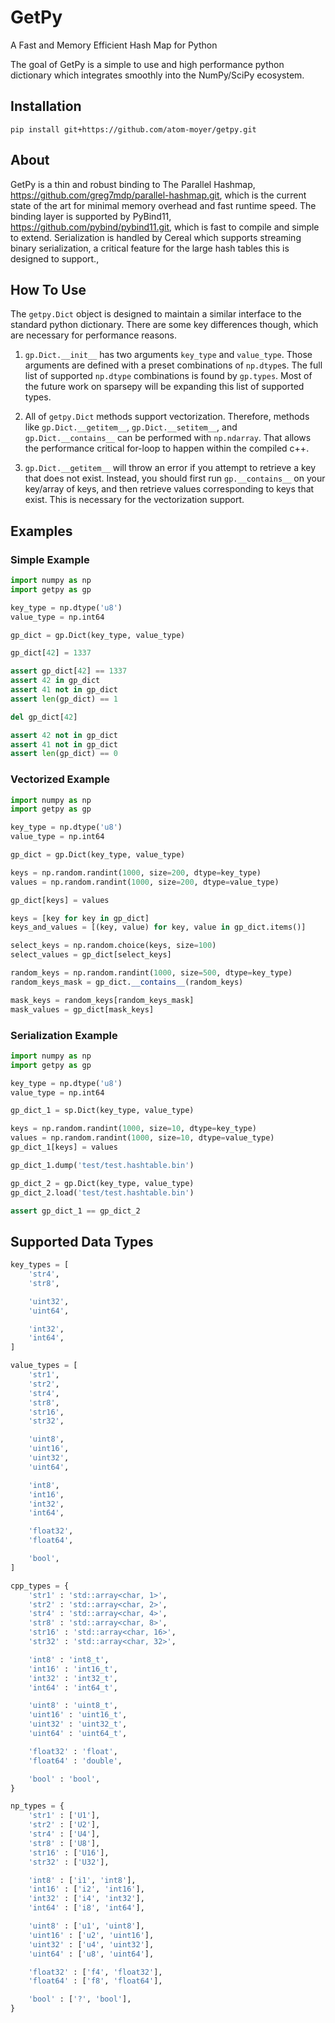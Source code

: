 # GetPy
A Fast and Memory Efficient Hash Map for Python

The goal of GetPy is a simple to use and high performance python dictionary which integrates smoothly into the NumPy/SciPy ecosystem.
## Installation
`pip install git+https://github.com/atom-moyer/getpy.git`

## About
GetPy is a thin and robust binding to The Parallel Hashmap, https://github.com/greg7mdp/parallel-hashmap.git, which is the current state of the art for minimal memory overhead and fast runtime speed. The binding layer is supported by PyBind11, https://github.com/pybind/pybind11.git, which is fast to compile and simple to extend. Serialization is handled by Cereal which supports streaming binary serialization, a critical feature for the large hash tables this is designed to support.,

## How To Use
The `getpy.Dict` object is designed to maintain a similar interface to the standard python dictionary. There are some key differences though, which are necessary for performance reasons.

1) `gp.Dict.__init__` has two arguments `key_type` and `value_type`. Those arguments are defined with a preset combinations of `np.dtype`s.  The full list of supported `np.dtype` combinations is found by `gp.types`. Most of the future work on sparsepy will be expanding this list of supported types.

2) All of `getpy.Dict` methods support vectorization. Therefore, methods like `gp.Dict.__getitem__`, `gp.Dict.__setitem__`, and `gp.Dict.__contains__` can be performed with `np.ndarray`.  That allows the performance critical for-loop to happen within the compiled c++.

3) `gp.Dict.__getitem__` will throw an error if you attempt to retrieve a key that does not exist. Instead, you should first run `gp.__contains__` on your key/array of keys, and then retrieve values corresponding to keys that exist. This is necessary for the vectorization support.

## Examples

### Simple Example
```python
import numpy as np
import getpy as gp

key_type = np.dtype('u8')
value_type = np.int64

gp_dict = gp.Dict(key_type, value_type)

gp_dict[42] = 1337

assert gp_dict[42] == 1337
assert 42 in gp_dict
assert 41 not in gp_dict
assert len(gp_dict) == 1

del gp_dict[42]

assert 42 not in gp_dict
assert 41 not in gp_dict
assert len(gp_dict) == 0
```

### Vectorized Example
```python
import numpy as np
import getpy as gp

key_type = np.dtype('u8')
value_type = np.int64

gp_dict = gp.Dict(key_type, value_type)

keys = np.random.randint(1000, size=200, dtype=key_type)
values = np.random.randint(1000, size=200, dtype=value_type)

gp_dict[keys] = values

keys = [key for key in gp_dict]
keys_and_values = [(key, value) for key, value in gp_dict.items()]

select_keys = np.random.choice(keys, size=100)
select_values = gp_dict[select_keys]

random_keys = np.random.randint(1000, size=500, dtype=key_type)
random_keys_mask = gp_dict.__contains__(random_keys)

mask_keys = random_keys[random_keys_mask]
mask_values = gp_dict[mask_keys]
```

### Serialization Example
```python
import numpy as np
import getpy as gp

key_type = np.dtype('u8')
value_type = np.int64

gp_dict_1 = sp.Dict(key_type, value_type)

keys = np.random.randint(1000, size=10, dtype=key_type)
values = np.random.randint(1000, size=10, dtype=value_type)
gp_dict_1[keys] = values

gp_dict_1.dump('test/test.hashtable.bin')

gp_dict_2 = gp.Dict(key_type, value_type)
gp_dict_2.load('test/test.hashtable.bin')

assert gp_dict_1 == gp_dict_2
```

## Supported Data Types

```python
key_types = [
    'str4',
    'str8',

    'uint32',
    'uint64',

    'int32',
    'int64',
]

value_types = [
    'str1',
    'str2',
    'str4',
    'str8',
    'str16',
    'str32',

    'uint8',
    'uint16',
    'uint32',
    'uint64',

    'int8',
    'int16',
    'int32',
    'int64',

    'float32',
    'float64',

    'bool',
]

cpp_types = {
    'str1' : 'std::array<char, 1>',
    'str2' : 'std::array<char, 2>',
    'str4' : 'std::array<char, 4>',
    'str8' : 'std::array<char, 8>',
    'str16' : 'std::array<char, 16>',
    'str32' : 'std::array<char, 32>',

    'int8' : 'int8_t',
    'int16' : 'int16_t',
    'int32' : 'int32_t',
    'int64' : 'int64_t',

    'uint8' : 'uint8_t',
    'uint16' : 'uint16_t',
    'uint32' : 'uint32_t',
    'uint64' : 'uint64_t',

    'float32' : 'float',
    'float64' : 'double',

    'bool' : 'bool',
}

np_types = {
    'str1' : ['U1'],
    'str2' : ['U2'],
    'str4' : ['U4'],
    'str8' : ['U8'],
    'str16' : ['U16'],
    'str32' : ['U32'],

    'int8' : ['i1', 'int8'],
    'int16' : ['i2', 'int16'],
    'int32' : ['i4', 'int32'],
    'int64' : ['i8', 'int64'],

    'uint8' : ['u1', 'uint8'],
    'uint16' : ['u2', 'uint16'],
    'uint32' : ['u4', 'uint32'],
    'uint64' : ['u8', 'uint64'],

    'float32' : ['f4', 'float32'],
    'float64' : ['f8', 'float64'],

    'bool' : ['?', 'bool'],
}
```
